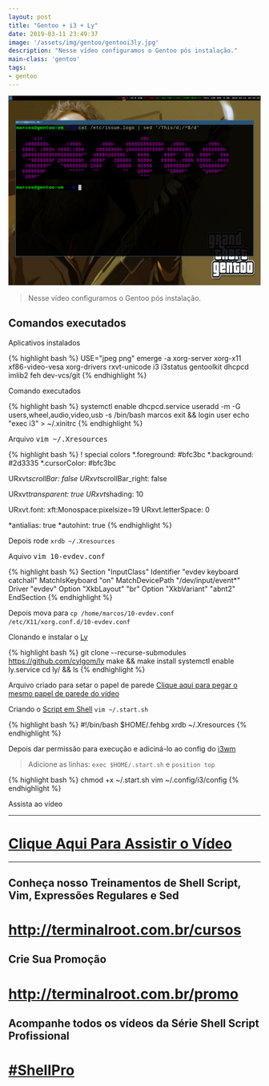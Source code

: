 ```yaml
---
layout: post
title: "Gentoo + i3 + Ly"
date: 2019-03-11 23:49:37
image: '/assets/img/gentoo/gentooi3ly.jpg'
description: "Nesse vídeo configuramos o Gentoo pós instalação."
main-class: 'gentoo'
tags:
- gentoo
---
```


![Gentoo i3 Ly Screenshot](/assets/img/gentoo/gentooi3ly.jpg)

> Nesse vídeo configuramos o Gentoo pós instalação.

## Comandos executados

Aplicativos instalados

{% highlight bash %}
USE="jpeg png" emerge -a xorg-server xorg-x11 xf86-video-vesa xorg-drivers rxvt-unicode i3 i3status gentoolkit dhcpcd imlib2 feh dev-vcs/git
{% endhighlight %}

Comando executados

{% highlight bash %}
systemctl enable dhcpcd.service
useradd -m -G users,wheel,audio,video,usb -s /bin/bash marcos
exit && login user
echo "exec i3" > ~/.xinitrc
{% endhighlight %}

Arquivo <kbd>vim ~/.Xresources</kbd>

{% highlight bash %}
! special colors
*.foreground:  #bfc3bc
*.background:  #2d3335
*.cursorColor:  #bfc3bc

URxvt*scrollBar:         false
URxvt*scrollBar_right:   false

URxvt*transparent:       true
URxvt*shading:       10

URxvt.font: xft:Monospace:pixelsize=19
URxvt.letterSpace: 0

*antialias:  true
*autohint:   true
{% endhighlight %}

Depois rode `xrdb ~/.Xresources`

Aquivo <kbd>vim 10-evdev.conf</kbd>

{% highlight bash %}
Section "InputClass"
    Identifier "evdev keyboard catchall"
    MatchIsKeyboard "on"
    MatchDevicePath "/dev/input/event*"
    Driver "evdev"
    Option "XkbLayout" "br"
    Option "XkbVariant" "abnt2"
EndSection
{% endhighlight %}

Depois mova para `cp /home/marcos/10-evdev.conf /etc/X11/xorg.conf.d/10-evdev.conf`

Clonando e instalar o [Ly](https://github.com/cylgom/ly)

{% highlight bash %}
git clone --recurse-submodules https://github.com/cylgom/ly
make && make install
systemctl enable ly.service
cd ly/ && ls
{% endhighlight %}

Arquivo criado para setar o papel de parede [Clique aqui para pegar o mesmo papel de parede do vídeo](https://i.imgur.com/xZsf2Et.jpg)

Criando o [Script em Shell](http://terminalroot.com.br/shell) `vim ~/.start.sh`

{% highlight bash %}
#!/bin/bash
$HOME/.fehbg
xrdb ~/.Xresources
{% endhighlight %}

Depois dar permissão para execução e adiciná-lo ao config do [i3wm](https://i3wm.org/)

> Adicione as linhas: `exec $HOME/.start.sh` e `position top`

{% highlight bash %}
chmod +x ~/.start.sh
vim ~/.config/i3/config
{% endhighlight %}

Assista ao vídeo

***

# [Clique Aqui Para Assistir o Vídeo](https://youtu.be/tLDXUsSUEeA)

***

## Conheça nosso Treinamentos de Shell Script, Vim, Expressões Regulares e Sed
# <http://terminalroot.com.br/cursos>

## Crie Sua Promoção
# <http://terminalroot.com.br/promo>

## Acompanhe todos os vídeos da **Série Shell Script Profissional**
# [#ShellPro](http://bit.ly/shell-pro-root)

<script async src="https://pagead2.googlesyndication.com/pagead/js/adsbygoogle.js"></script>

<!-- Informat -->
<ins class="adsbygoogle"
 style="display:block"
 data-ad-client="ca-pub-2838251107855362"
 data-ad-slot="2327980059"
 data-ad-format="auto"
 data-full-width-responsive="true"></ins>

<script>
(adsbygoogle = window.adsbygoogle || []).push({});
</script>


